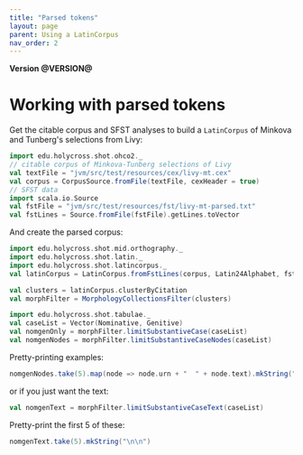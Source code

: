 ```yaml
---
title: "Parsed tokens"
layout: page
parent: Using a LatinCorpus
nav_order: 2
---
```



**Version @VERSION@**

# Working with parsed tokens

Get the citable corpus and SFST analyses to build a `LatinCorpus` of Minkova and Tunberg's selections from Livy:

```scala mdoc:silent
import edu.holycross.shot.ohco2._
// citable corpus of Minkova-Tunberg selections of Livy
val textFile = "jvm/src/test/resources/cex/livy-mt.cex"
val corpus = CorpusSource.fromFile(textFile, cexHeader = true)
// SFST data
import scala.io.Source
val fstFile = "jvm/src/test/resources/fst/livy-mt-parsed.txt"
val fstLines = Source.fromFile(fstFile).getLines.toVector
```

And create the parsed corpus:
```scala mdoc:silent
import edu.holycross.shot.mid.orthography._
import edu.holycross.shot.latin._
import edu.holycross.shot.latincorpus._
val latinCorpus = LatinCorpus.fromFstLines(corpus, Latin24Alphabet, fstLines, strict=false)
```

```scala mdoc:silent
val clusters = latinCorpus.clusterByCitation
val morphFilter = MorphologyCollectionsFilter(clusters)
```

```scala mdoc:silent
import edu.holycross.shot.tabulae._
val caseList = Vector(Nominative, Genitive)
val nomgenOnly = morphFilter.limitSubstantiveCase(caseList)
val nomgenNodes = morphFilter.limitSubstantiveCaseNodes(caseList)
```



Pretty-printing examples:

```scala mdoc
nomgenNodes.take(5).map(node => node.urn + "  " + node.text).mkString("\n\n")
```

or if you just want the text:

```scala mdoc
val nomgenText = morphFilter.limitSubstantiveCaseText(caseList)
```

Pretty-print the first 5 of these:

```scala mdoc
nomgenText.take(5).mkString("\n\n")
```
